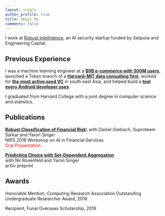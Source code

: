 ```yaml
---
layout: single
author_profile: true
title: About Me
comments: false
---
```


I work at [Robust Intelligence](https://www.robustintelligence.com/), an AI security startup funded by Sequoia and Engineering Capital.  

<!-- My research is at the intersection of **machine learning and the social sciences**. I am attracted by the dynamic nature of social data and the algorithmic and statistical challenges it entails. The problems I engage with are of importance as we are increasingly using ML to improve decision-making in domains like business, politics and legal systems.  -->

## Previous Experience

I was a machine learning engineer at a **[$9B e-commerce with 300M users](https://www.forbes.com/sites/parmyolson/2017/09/20/wish-8-billion-funding-amazon/)**, launched a Tokyo branch of a **[Harvard-MIT data consulting firm](http://www.quantco.com/)**, worked for **[the most active seed VC](https://east.vc/)** in south east Asia, and helped build a **[tool every Android developer uses](https://gradle.com/)**.

I graduated from Harvard College with a joint degree in computer science and statistics.

## Publications

**[Robust Classification of Financial Risk](https://arxiv.org/abs/1811.11079)**\\
with Daniel Giebisch, Suproteem Sarkar and Yaron Singer  
NIPS 2018 Workshop on AI in Financial Services  
<span style="color:red">Oral Presentation</span>

**[Predicting Choice with Set-Dependent Aggregation](https://arxiv.org/abs/1906.06365)**  
with Nir Rosenfeld and Yaron Singer  
arXiv preprint


## Awards

Honorable Mention, Computing Research Association Outstanding Undergraduate Researcher Award, 2019  

Recipient, Funai Overseas Scholarship, 2019

